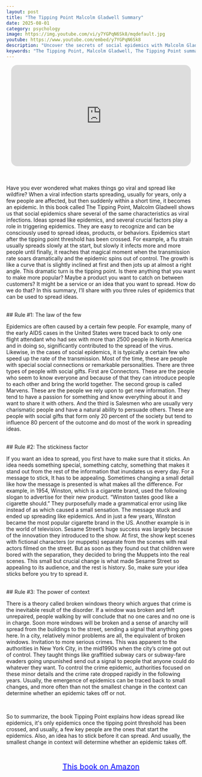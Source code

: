 ```yaml
---
layout: post
title: "The Tipping Point Malcolm Gladwell Summary"
date: 2025-08-01
category: psychology
image: https://img.youtube.com/vi/y7YGPqN6Sk8/mqdefault.jpg
youtube: https://www.youtube.com/embed/y7YGPqN6Sk8
description: "Uncover the secrets of social epidemics with Malcolm Gladwell’s 'The Tipping Point'—learn how small changes, influential people, and sticky ideas can cause massive trends and viral success."
keywords: "The Tipping Point, Malcolm Gladwell, The Tipping Point summary, viral ideas, social epidemics, law of the few, stickiness factor, power of context, Malcolm Gladwell book summary"
---
```


<div style="display: flex; justify-content: center; margin-bottom: 20px;">
  <div style="aspect-ratio: 16 / 9; width: 95%; max-width: 700px; position: relative;">
    <iframe 
      src="https://www.youtube.com/embed/y7YGPqN6Sk8"
      title="YouTube video player"
      allowfullscreen
      frameborder="0"
      style="position: absolute; inset: 0; width: 100%; height: 100%; border-radius: 16px;">
    </iframe>
  </div>
</div>

<div style="height: 15px;"></div>
<!-- ..................................................................... -->

Have you ever wondered what makes things go viral and spread like wildfire? When a viral infection starts spreading, usually for years, only a few people are affected, but then suddenly within a short time, it becomes an epidemic. In this book called The Tipping Point, Malcolm Gladwell shows us that social epidemics share several of the same characteristics as viral infections. Ideas spread like epidemics, and several crucial factors play a role in triggering epidemics. They are easy to recognize and can be consciously used to spread ideas, products, or behaviors. Epidemics start after the tipping point threshold has been crossed. For example, a flu strain usually spreads slowly at the start, but slowly it infects more and more people until finally, it reaches that magical moment when the transmission rate soars dramatically and the epidemic spins out of control. The growth is like a curve that is slightly inclined at first and then jots up at almost a right angle. This dramatic turn is the tipping point. Is there anything that you want to make more popular? Maybe a product you want to catch on between customers? It might be a service or an idea that you want to spread. How do we do that? In this summary, I’ll share with you three rules of epidemics that can be used to spread ideas.


<br>
## Rule #1: The law of the few


Epidemics are often caused by a certain few people. For example, many of the early AIDS cases in the United States were traced back to only one flight attendant who had sex with more than 2500 people in North America and in doing so, significantly contributed to the spread of the virus. Likewise, in the cases of social epidemics, it is typically a certain few who speed up the rate of the transmission. Most of the time, these are people with special social connections or remarkable personalities. There are three types of people with social gifts. First are Connectors. These are the people who seem to know everyone and because of that they can introduce people to each other and bring the world together. The second group is called Marvens. These are the people we rely upon to get new information. They tend to have a passion for something and know everything about it and want to share it with others. And the third is Salesmen who are usually very charismatic people and have a natural ability to persuade others. These are people with social gifts that form only 20 percent of the society but tend to influence 80 percent of the outcome and do most of the work in spreading ideas.



<br>
## Rule #2: The stickiness factor 


If you want an idea to spread, you first have to make sure that it sticks. An idea needs something special, something catchy, something that makes it stand out from the rest of the information that inundates us every day. For a message to stick, It has to be appealing. Sometimes changing a small detail like how the message is presented is what makes all the difference. For example, in 1954, Winston, which is a cigarette brand, used the following slogan to advertise for their new product. “Winston tastes good like a cigarette should.” They purposefully made a grammatical error using like instead of as which caused a small sensation. The message stuck and ended up spreading like epidemics. And in just a few years, Winston became the most popular cigarette brand in the US. Another example is in the world of television. Sesame Street’s huge success was largely because of the innovation they introduced to the show. At first, the show kept scenes with fictional characters (or muppets) separate from the scenes with real actors filmed on the street. But as soon as they found out that children were bored with the separation, they decided to bring the Muppets into the real scenes. This small but crucial change is what made Sesame Street so appealing to its audience, and the rest is history. So, make sure your idea sticks before you try to spread it.



<br>
## Rule #3: The power of context


There is a theory called broken windows theory which argues that crime is the inevitable result of the disorder. If a window was broken and left unrepaired, people walking by will conclude that no one cares and no one is in charge. Soon more windows will be broken and a sense of anarchy will spread from the buildings to the street, sending a signal that anything goes here. In a city, relatively minor problems are all, the equivalent of broken windows. Invitation to more serious crimes. This was apparent to the authorities in New York City, in the mid1990s when the city’s crime got out of control. They taught things like graffitied subway cars or subway-fare evaders going unpunished send out a signal to people that anyone could do whatever they want. To control the crime epidemic, authorities focused on these minor details and the crime rate dropped rapidly in the following years. Usually, the emergence of epidemics can be traced back to small changes, and more often than not the smallest change in the context can determine whether an epidemic takes off or not.


<br>
 
So to summarize, the book Tipping Point explains how ideas spread like epidemics, it's only epidemics once the tipping point threshold has been crossed, and usually, a few key people are the ones that start the epidemics. Also, an idea has to stick before it can spread. And usually, the smallest change in context will determine whether an epidemic takes off.

<br>
<p style="text-align: center;">
  <a href="https://amzn.to/3bv4DOX" target="_blank" style="color: blue; text-decoration: underline; font-size: 20px;">
    This book on Amazon
  </a>
</p>
